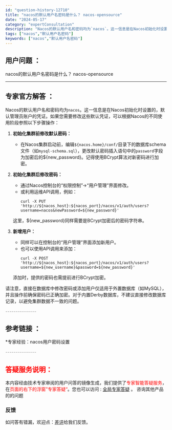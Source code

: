 ```yaml
---
id: "question-history-12710"
title: "nacos的默认用户名密码是什么？ nacos-opensource"
date: "2024-05-17"
category: "expertConsultation"
description: "Nacos的默认用户名和密码均为`nacos`。这一信息是在Nacos初始化时设置的，默认管理员账户的凭证。如果您需要修改这些默认凭证，可以根据Nacos的不同使用阶段参照以下步骤操作：1. **初始化集群前修改默认密码：**   - 在Nacos集群启动前，编辑`$nacos.home/conf/"
tags: ["nacos","默认用户名密码"]
keywords: ["nacos","默认用户名密码"]
---
```


## 用户问题 ： 
 nacos的默认用户名密码是什么？ nacos-opensource 

---------------
## 专家官方解答 ：

Nacos的默认用户名和密码均为`nacos`。这一信息是在Nacos初始化时设置的，默认管理员账户的凭证。如果您需要修改这些默认凭证，可以根据Nacos的不同使用阶段参照以下步骤操作：

1. **初始化集群前修改默认密码：**
   - 在Nacos集群启动前，编辑`${nacos.home}/conf/`目录下的数据库schema文件（如`mysql-schema.sql`），更改默认密码插入语句中的`password`字段为加密后的${new_password}。记得使用BCrypt算法对新密码进行加密。

2. **初始化集群后修改密码：**
   - 通过Nacos控制台的“权限控制”->“用户管理”界面修改。
   - 或利用运维API调用，例如：
     ```shell
     curl -X PUT 'http://${nacos_host}:${nacos_port}/nacos/v1/auth/users?username=nacos&newPassword=${new_password}'
     ```
   这里，${new_password}同样需要是BCrypt加密后的密码字符串。

3. **新增用户：**
   - 同样可以在控制台的“用户管理”界面添加新用户。
   - 也可以使用API调用来添加：
     ```shell
     curl -X POST 'http://${nacos_host}:${nacos_port}/nacos/v1/auth/users?username=${new_username}&password=${new_password}'
     ```
   添加时，提供的密码也需提前进行BCrypt加密。

请注意，直接在数据库中修改密码或添加用户仅适用于外置数据库（如MySQL），并且操作前确保密码已正确加密。对于内置Derby数据库，不建议直接修改数据库记录，以避免集群数据不一致的问题。


<font color="#949494">---------------</font> 


## 参考链接 ：

*专家经验：nacos用户密码设置 


 <font color="#949494">---------------</font> 
 


## <font color="#FF0000">答疑服务说明：</font> 

本内容经由技术专家审阅的用户问答的镜像生成，我们提供了<font color="#FF0000">专家智能答疑服务</font>，在<font color="#FF0000">页面的右下的浮窗”专家答疑“</font>。您也可以访问 : [全局专家答疑](https://answer.opensource.alibaba.com/docs/intro) 。 咨询其他产品的的问题

### 反馈
如问答有错漏，欢迎点：[差评](https://ai.nacos.io/user/feedbackByEnhancerGradePOJOID?enhancerGradePOJOId=13861)给我们反馈。
